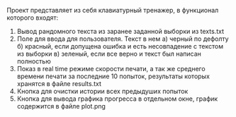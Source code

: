 Проект представляет из себя клавиатурный тренажер, в функционал которого входят:
1. Вывод рандомного текста из заранее заданной выборки из texts.txt
2. Поле для ввода для пользователя. Текст в нем
   а) черный по дефолту
   б) красный, если допущена ошибка и есть несовпадение с текстом из выборки
   в) зеленый, если все верно и текст был написан полностью
3. Показ в real time режиме скорости печати, а так же среднего времени печати за последние 10 попыток, результаты которых хранятся в файле results.txt
4. Кнопка для очистки истории всех предыдуших попыток
5. Кнопка для вывода графика прогресса в отдельном окне, график содержится в файле plot.png
